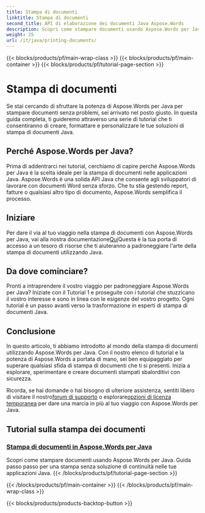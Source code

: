 ```yaml
---
title: Stampa di documenti
linktitle: Stampa di documenti
second_title: API di elaborazione dei documenti Java Aspose.Words
description: Scopri come stampare documenti usando Aspose.Words per Java con il nostro elenco completo di tutorial. Impara a creare, formattare e personalizzare le tue soluzioni di stampa di documenti Java.
weight: 25
url: /it/java/printing-documents/
---
```


{{< blocks/products/pf/main-wrap-class >}}
{{< blocks/products/pf/main-container >}}
{{< blocks/products/pf/tutorial-page-section >}}

# Stampa di documenti


Se stai cercando di sfruttare la potenza di Aspose.Words per Java per stampare documenti senza problemi, sei arrivato nel posto giusto. In questa guida completa, ti guideremo attraverso una serie di tutorial che ti consentiranno di creare, formattare e personalizzare le tue soluzioni di stampa di documenti Java. 

## Perché Aspose.Words per Java?

Prima di addentrarci nei tutorial, cerchiamo di capire perché Aspose.Words per Java è la scelta ideale per la stampa di documenti nelle applicazioni Java. Aspose.Words è una solida API Java che consente agli sviluppatori di lavorare con documenti Word senza sforzo. Che tu stia gestendo report, fatture o qualsiasi altro tipo di documento, Aspose.Words semplifica il processo.

## Iniziare

 Per dare il via al tuo viaggio nella stampa di documenti con Aspose.Words per Java, vai alla nostra documentazione[Qui](https://reference.aspose.com/words/java/)Questa è la tua porta di accesso a un tesoro di risorse che ti aiuteranno a padroneggiare l'arte della stampa di documenti utilizzando Java.

## Da dove cominciare?

Pronti a intraprendere il vostro viaggio per padroneggiare Aspose.Words per Java? Iniziate con il Tutorial 1 e proseguite con i tutorial che stuzzicano il vostro interesse e sono in linea con le esigenze del vostro progetto. Ogni tutorial è un passo avanti verso la trasformazione in esperti di stampa di documenti Java.

## Conclusione

In questo articolo, ti abbiamo introdotto al mondo della stampa di documenti utilizzando Aspose.Words per Java. Con il nostro elenco di tutorial e la potenza di Aspose.Words a portata di mano, sei ben equipaggiato per superare qualsiasi sfida di stampa di documenti che ti si presenti. Inizia a esplorare, sperimentare e creare documenti stampati sbalorditivi con sicurezza.

 Ricorda, se hai domande o hai bisogno di ulteriore assistenza, sentiti libero di visitare il nostro[forum di supporto](https://forum.aspose.com/) o esplorare[opzioni di licenza temporanea](https://purchase.aspose.com/temporary-license/) per dare una marcia in più al tuo viaggio con Aspose.Words per Java.

## Tutorial sulla stampa dei documenti
### [Stampa di documenti in Aspose.Words per Java](./printing-documents/)
Scopri come stampare documenti usando Aspose.Words per Java. Guida passo passo per una stampa senza soluzione di continuità nelle tue applicazioni Java.
{{< /blocks/products/pf/tutorial-page-section >}}

{{< /blocks/products/pf/main-container >}}
{{< /blocks/products/pf/main-wrap-class >}}

{{< blocks/products/products-backtop-button >}}
